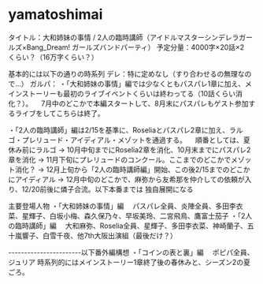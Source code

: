 # yamatoshimai
タイトル：大和姉妹の事情 / 2人の臨時講師（アイドルマスターシンデレラガールズ×Bang_Dream! ガールズバンドパーティ）
予定分量：4000字×20話×2　くらい？（16万字くらい？）


基本的には以下の通りの時系列
デレ：特に定めなし（すり合わせるの無理なので…）
ガルパ：
・「大和姉妹の事情」編では少なくともパスパレ1章に加え、メインストーリーも最初のライブイベントくらいは終わってる（10話くらい消化？）。
　7月中のどこかで本編スタートして、8月末にパスパレもゲスト参加するライブをしてこちらは終了。

・「2人の臨時講師」編は2/15を基準に、Roseliaとパスパレ2章に加え、ラルゴ・プレリュード・アイディアル・メゾットを通過する。
　順番としては、夏休み前にラルゴ -> 10月中旬までにRoselia2章を消化、10月末までにパスパレ2章を消化 -> 11月下旬にプレリュードのコンクール。ここまでのどこかでメゾット消化？
 -> 12月上旬から「2人の臨時講師編」開始、この後2/15までのどこかにアイディアル -> 12月中旬のどこかで、麻弥から友希那を仲介しての依頼が入り、12/20前後に燐子合流。以下本番までは
独自展開になる

主要登場人物
・「大和姉妹の事情」編
　パスパレ全員、炎陣全員、多田李衣菜、星輝子、白坂小梅、森久保乃々、早坂美玲、二宮飛鳥、鷹富士茄子
・「2人の臨時講師」編
　大和麻弥、Roselia全員、星輝子、多田李衣菜、神崎蘭子、五十嵐響子、白雪千夜、他7th大阪出演組（最後だけ？）

-----------------------以下番外編構想
 ・「コインの表と裏」編
 　ポピパ全員、ジュリア
  時系列的にはメインストーリー1章終了後の春休みと、シーズン2の夏ごろ。
